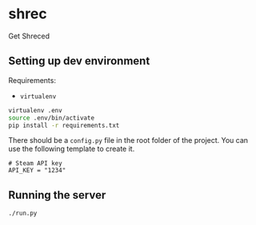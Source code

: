 # shrec
Get Shreced

## Setting up dev environment

Requirements:
- `virtualenv`

```sh
virtualenv .env
source .env/bin/activate
pip install -r requirements.txt
```

There should be a `config.py` file in the root folder of the project. You can use the following template to create it.

```
# Steam API key
API_KEY = "1234"
```

## Running the server
```
./run.py
```
